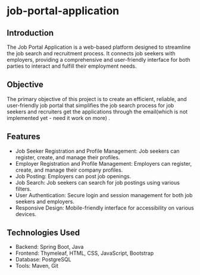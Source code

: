 # job-portal-application
## Introduction
The Job Portal Application is a web-based platform designed to streamline the job search and recruitment process. It connects job seekers with employers, providing a comprehensive and user-friendly interface for both parties to interact and fulfill their employment needs.

## Objective
The primary objective of this project is to create an efficient, reliable, and user-friendly job portal that simplifies the job search process for job seekers and recruiters get the applications through the email(which is not implemented yet - need it work on more) .

## Features
- Job Seeker Registration and Profile Management: Job seekers can register, create, and manage their profiles.
- Employer Registration and Profile Management: Employers can register, create, and manage their company profiles.
- Job Posting: Employers can post job openings.
- Job Search: Job seekers can search for job postings using various filters.
- User Authentication: Secure login and session management for both job seekers and employers.
- Responsive Design: Mobile-friendly interface for accessibility on various devices.
## Technologies Used
- Backend: Spring Boot, Java
- Frontend: Thymeleaf, HTML, CSS, JavaScript, Bootstrap
- Database: PostgreSQL
- Tools: Maven, Git

